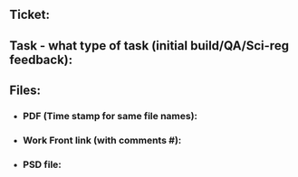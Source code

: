 ## Ticket: #


## Task - what type of task (initial build/QA/Sci-reg feedback):


## Files:

- ### PDF (Time stamp for same file names):

- ### Work Front link (with comments #):

- ### PSD file:
